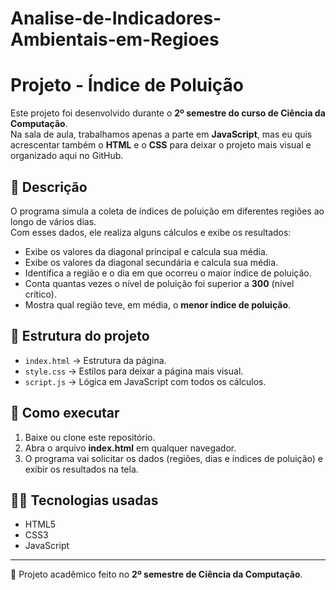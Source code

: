 # Analise-de-Indicadores-Ambientais-em-Regioes
# Projeto - Índice de Poluição  

Este projeto foi desenvolvido durante o **2º semestre do curso de Ciência da Computação**.  
Na sala de aula, trabalhamos apenas a parte em **JavaScript**, mas eu quis acrescentar também o **HTML** e o **CSS** para deixar o projeto mais visual e organizado aqui no GitHub.  

## 📝 Descrição
O programa simula a coleta de índices de poluição em diferentes regiões ao longo de vários dias.  
Com esses dados, ele realiza alguns cálculos e exibe os resultados:  
- Exibe os valores da diagonal principal e calcula sua média.  
- Exibe os valores da diagonal secundária e calcula sua média.  
- Identifica a região e o dia em que ocorreu o maior índice de poluição.  
- Conta quantas vezes o nível de poluição foi superior a **300** (nível crítico).  
- Mostra qual região teve, em média, o **menor índice de poluição**.  

## 📂 Estrutura do projeto
- `index.html` → Estrutura da página.  
- `style.css` → Estilos para deixar a página mais visual.  
- `script.js` → Lógica em JavaScript com todos os cálculos.  

## 🚀 Como executar
1. Baixe ou clone este repositório.  
2. Abra o arquivo **index.html** em qualquer navegador.  
3. O programa vai solicitar os dados (regiões, dias e índices de poluição) e exibir os resultados na tela.  

## 👨‍💻 Tecnologias usadas
- HTML5  
- CSS3  
- JavaScript  

---
📌 Projeto acadêmico feito no **2º semestre de Ciência da Computação**.
